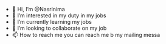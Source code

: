 - 👋 Hi, I’m @Nasrinima
- 👀 I’m interested in my duty in my jobs
- 🌱 I’m currently learning my jobs
- 💞️ I’m looking to collaborate on my job
- 📫 How to reach me you can reach me b my mailing messa

<!---
Nasrinima/Nasrinima is a ✨ special ✨ repository because its `README.md` (this file) appears on your GitHub profile.
You can click the Preview link to take a look at your changes.
--->
